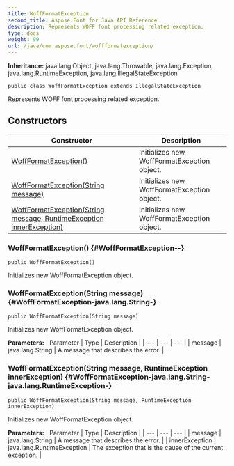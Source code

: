 ```yaml
---
title: WoffFormatException
second_title: Aspose.Font for Java API Reference
description: Represents WOFF font processing related exception.
type: docs
weight: 99
url: /java/com.aspose.font/woffformatexception/
---
```

**Inheritance:**
java.lang.Object, java.lang.Throwable, java.lang.Exception, java.lang.RuntimeException, java.lang.IllegalStateException
```
public class WoffFormatException extends IllegalStateException
```

Represents WOFF font processing related exception.
## Constructors

| Constructor | Description |
| --- | --- |
| [WoffFormatException()](#WoffFormatException--) | Initializes new  WoffFormatException  object. |
| [WoffFormatException(String message)](#WoffFormatException-java.lang.String-) | Initializes new  WoffFormatException  object. |
| [WoffFormatException(String message, RuntimeException innerException)](#WoffFormatException-java.lang.String-java.lang.RuntimeException-) | Initializes new  WoffFormatException  object. |
### WoffFormatException() {#WoffFormatException--}
```
public WoffFormatException()
```


Initializes new  WoffFormatException  object.

### WoffFormatException(String message) {#WoffFormatException-java.lang.String-}
```
public WoffFormatException(String message)
```


Initializes new  WoffFormatException  object.

**Parameters:**
| Parameter | Type | Description |
| --- | --- | --- |
| message | java.lang.String | A message that describes the error. |

### WoffFormatException(String message, RuntimeException innerException) {#WoffFormatException-java.lang.String-java.lang.RuntimeException-}
```
public WoffFormatException(String message, RuntimeException innerException)
```


Initializes new  WoffFormatException  object.

**Parameters:**
| Parameter | Type | Description |
| --- | --- | --- |
| message | java.lang.String | A message that describes the error. |
| innerException | java.lang.RuntimeException | The exception that is the cause of the current exception. |

